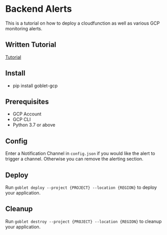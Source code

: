 # Backend Alerts

This is a tutorial on how to deploy a cloudfunction as well as various GCP monitoring alerts.

## Written Tutorial

[Tutorial]()

## Install

* pip install goblet-gcp

## Prerequisites 

* GCP Account
* GCP CLI
* Python 3.7 or above

## Config

Enter a Notification Channel in `config.json` if you would like the alert to trigger a channel. Otherwise you can remove the alerting section.

## Deploy

Run `goblet deploy --project {PROJECT} --location {REGION}` to deploy your application.

## Cleanup

Run `goblet destroy --project {PROJECT} --location {REGION}` to cleanup your application.

